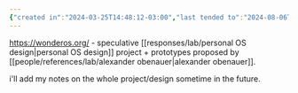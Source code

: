 ```yaml
---
{"created in":"2024-03-25T14:48:12-03:00","last tended to":"2024-08-06T16:01:53-03:00","tags":["knowledgemanagement","🌱","lab","OSdesign"],"dg-publish":true,"relevancescore":92,"created":"2024-03-25T14:48:12.333-03:00","updated":"2025-01-28T17:08:02.055-03:00","notestage":["🌱"],"permalink":"/projects-and-tools/projects/lab/wonder-os/","dgPassFrontmatter":true}
---
```


https://wonderos.org/ - speculative [[responses/lab/personal OS design\|personal OS design]] project + prototypes proposed by [[people/references/lab/alexander obenauer\|alexander obenauer]].

i'll add my notes on the whole project/design sometime in the future.